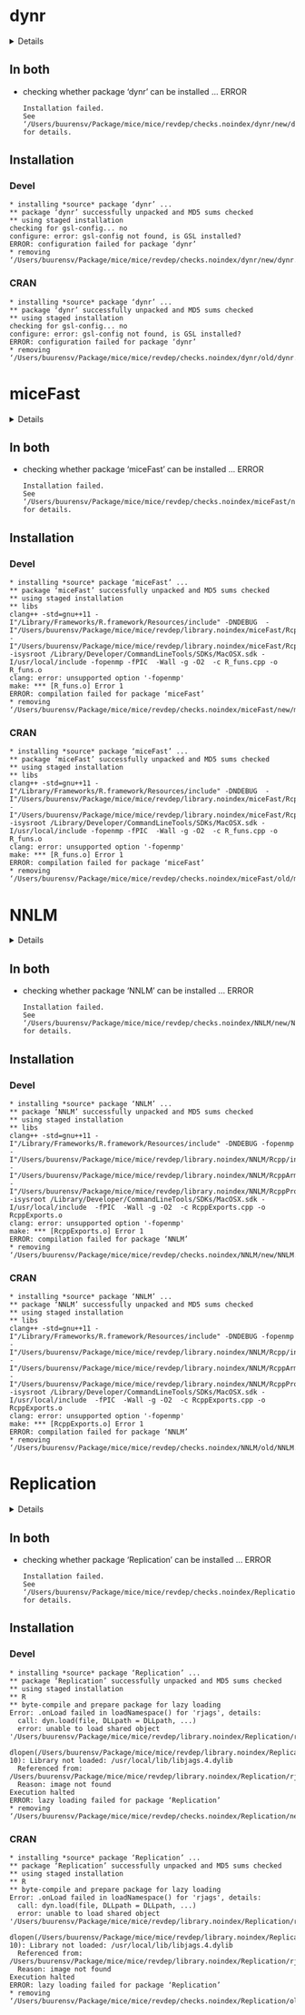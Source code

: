 # dynr

<details>

* Version: 0.1.14-9
* Source code: https://github.com/cran/dynr
* Date/Publication: 2019-04-02 07:50:03 UTC
* Number of recursive dependencies: 97

Run `revdep_details(,"dynr")` for more info

</details>

## In both

*   checking whether package ‘dynr’ can be installed ... ERROR
    ```
    Installation failed.
    See ‘/Users/buurensv/Package/mice/mice/revdep/checks.noindex/dynr/new/dynr.Rcheck/00install.out’ for details.
    ```

## Installation

### Devel

```
* installing *source* package ‘dynr’ ...
** package ‘dynr’ successfully unpacked and MD5 sums checked
** using staged installation
checking for gsl-config... no
configure: error: gsl-config not found, is GSL installed?
ERROR: configuration failed for package ‘dynr’
* removing ‘/Users/buurensv/Package/mice/mice/revdep/checks.noindex/dynr/new/dynr.Rcheck/dynr’

```
### CRAN

```
* installing *source* package ‘dynr’ ...
** package ‘dynr’ successfully unpacked and MD5 sums checked
** using staged installation
checking for gsl-config... no
configure: error: gsl-config not found, is GSL installed?
ERROR: configuration failed for package ‘dynr’
* removing ‘/Users/buurensv/Package/mice/mice/revdep/checks.noindex/dynr/old/dynr.Rcheck/dynr’

```
# miceFast

<details>

* Version: 0.2.3
* Source code: https://github.com/cran/miceFast
* URL: https://github.com/Polkas/miceFast
* BugReports: https://github.com/Polkas/miceFast/issues
* Date/Publication: 2018-05-06 20:19:04 UTC
* Number of recursive dependencies: 93

Run `revdep_details(,"miceFast")` for more info

</details>

## In both

*   checking whether package ‘miceFast’ can be installed ... ERROR
    ```
    Installation failed.
    See ‘/Users/buurensv/Package/mice/mice/revdep/checks.noindex/miceFast/new/miceFast.Rcheck/00install.out’ for details.
    ```

## Installation

### Devel

```
* installing *source* package ‘miceFast’ ...
** package ‘miceFast’ successfully unpacked and MD5 sums checked
** using staged installation
** libs
clang++ -std=gnu++11 -I"/Library/Frameworks/R.framework/Resources/include" -DNDEBUG  -I"/Users/buurensv/Package/mice/mice/revdep/library.noindex/miceFast/Rcpp/include" -I"/Users/buurensv/Package/mice/mice/revdep/library.noindex/miceFast/RcppArmadillo/include" -isysroot /Library/Developer/CommandLineTools/SDKs/MacOSX.sdk -I/usr/local/include -fopenmp -fPIC  -Wall -g -O2  -c R_funs.cpp -o R_funs.o
clang: error: unsupported option '-fopenmp'
make: *** [R_funs.o] Error 1
ERROR: compilation failed for package ‘miceFast’
* removing ‘/Users/buurensv/Package/mice/mice/revdep/checks.noindex/miceFast/new/miceFast.Rcheck/miceFast’

```
### CRAN

```
* installing *source* package ‘miceFast’ ...
** package ‘miceFast’ successfully unpacked and MD5 sums checked
** using staged installation
** libs
clang++ -std=gnu++11 -I"/Library/Frameworks/R.framework/Resources/include" -DNDEBUG  -I"/Users/buurensv/Package/mice/mice/revdep/library.noindex/miceFast/Rcpp/include" -I"/Users/buurensv/Package/mice/mice/revdep/library.noindex/miceFast/RcppArmadillo/include" -isysroot /Library/Developer/CommandLineTools/SDKs/MacOSX.sdk -I/usr/local/include -fopenmp -fPIC  -Wall -g -O2  -c R_funs.cpp -o R_funs.o
clang: error: unsupported option '-fopenmp'
make: *** [R_funs.o] Error 1
ERROR: compilation failed for package ‘miceFast’
* removing ‘/Users/buurensv/Package/mice/mice/revdep/checks.noindex/miceFast/old/miceFast.Rcheck/miceFast’

```
# NNLM

<details>

* Version: 0.4.2
* Source code: https://github.com/cran/NNLM
* URL: https://github.com/linxihui/NNLM
* BugReports: https://github.com/linxihui/NNLM/issues
* Date/Publication: 2018-06-18 18:24:15 UTC
* Number of recursive dependencies: 82

Run `revdep_details(,"NNLM")` for more info

</details>

## In both

*   checking whether package ‘NNLM’ can be installed ... ERROR
    ```
    Installation failed.
    See ‘/Users/buurensv/Package/mice/mice/revdep/checks.noindex/NNLM/new/NNLM.Rcheck/00install.out’ for details.
    ```

## Installation

### Devel

```
* installing *source* package ‘NNLM’ ...
** package ‘NNLM’ successfully unpacked and MD5 sums checked
** using staged installation
** libs
clang++ -std=gnu++11 -I"/Library/Frameworks/R.framework/Resources/include" -DNDEBUG -fopenmp -I"/Users/buurensv/Package/mice/mice/revdep/library.noindex/NNLM/Rcpp/include" -I"/Users/buurensv/Package/mice/mice/revdep/library.noindex/NNLM/RcppArmadillo/include" -I"/Users/buurensv/Package/mice/mice/revdep/library.noindex/NNLM/RcppProgress/include" -isysroot /Library/Developer/CommandLineTools/SDKs/MacOSX.sdk -I/usr/local/include  -fPIC  -Wall -g -O2  -c RcppExports.cpp -o RcppExports.o
clang: error: unsupported option '-fopenmp'
make: *** [RcppExports.o] Error 1
ERROR: compilation failed for package ‘NNLM’
* removing ‘/Users/buurensv/Package/mice/mice/revdep/checks.noindex/NNLM/new/NNLM.Rcheck/NNLM’

```
### CRAN

```
* installing *source* package ‘NNLM’ ...
** package ‘NNLM’ successfully unpacked and MD5 sums checked
** using staged installation
** libs
clang++ -std=gnu++11 -I"/Library/Frameworks/R.framework/Resources/include" -DNDEBUG -fopenmp -I"/Users/buurensv/Package/mice/mice/revdep/library.noindex/NNLM/Rcpp/include" -I"/Users/buurensv/Package/mice/mice/revdep/library.noindex/NNLM/RcppArmadillo/include" -I"/Users/buurensv/Package/mice/mice/revdep/library.noindex/NNLM/RcppProgress/include" -isysroot /Library/Developer/CommandLineTools/SDKs/MacOSX.sdk -I/usr/local/include  -fPIC  -Wall -g -O2  -c RcppExports.cpp -o RcppExports.o
clang: error: unsupported option '-fopenmp'
make: *** [RcppExports.o] Error 1
ERROR: compilation failed for package ‘NNLM’
* removing ‘/Users/buurensv/Package/mice/mice/revdep/checks.noindex/NNLM/old/NNLM.Rcheck/NNLM’

```
# Replication

<details>

* Version: 0.1.0
* Source code: https://github.com/cran/Replication
* Date/Publication: 2019-03-13 14:53:35 UTC
* Number of recursive dependencies: 75

Run `revdep_details(,"Replication")` for more info

</details>

## In both

*   checking whether package ‘Replication’ can be installed ... ERROR
    ```
    Installation failed.
    See ‘/Users/buurensv/Package/mice/mice/revdep/checks.noindex/Replication/new/Replication.Rcheck/00install.out’ for details.
    ```

## Installation

### Devel

```
* installing *source* package ‘Replication’ ...
** package ‘Replication’ successfully unpacked and MD5 sums checked
** using staged installation
** R
** byte-compile and prepare package for lazy loading
Error: .onLoad failed in loadNamespace() for 'rjags', details:
  call: dyn.load(file, DLLpath = DLLpath, ...)
  error: unable to load shared object '/Users/buurensv/Package/mice/mice/revdep/library.noindex/Replication/rjags/libs/rjags.so':
  dlopen(/Users/buurensv/Package/mice/mice/revdep/library.noindex/Replication/rjags/libs/rjags.so, 10): Library not loaded: /usr/local/lib/libjags.4.dylib
  Referenced from: /Users/buurensv/Package/mice/mice/revdep/library.noindex/Replication/rjags/libs/rjags.so
  Reason: image not found
Execution halted
ERROR: lazy loading failed for package ‘Replication’
* removing ‘/Users/buurensv/Package/mice/mice/revdep/checks.noindex/Replication/new/Replication.Rcheck/Replication’

```
### CRAN

```
* installing *source* package ‘Replication’ ...
** package ‘Replication’ successfully unpacked and MD5 sums checked
** using staged installation
** R
** byte-compile and prepare package for lazy loading
Error: .onLoad failed in loadNamespace() for 'rjags', details:
  call: dyn.load(file, DLLpath = DLLpath, ...)
  error: unable to load shared object '/Users/buurensv/Package/mice/mice/revdep/library.noindex/Replication/rjags/libs/rjags.so':
  dlopen(/Users/buurensv/Package/mice/mice/revdep/library.noindex/Replication/rjags/libs/rjags.so, 10): Library not loaded: /usr/local/lib/libjags.4.dylib
  Referenced from: /Users/buurensv/Package/mice/mice/revdep/library.noindex/Replication/rjags/libs/rjags.so
  Reason: image not found
Execution halted
ERROR: lazy loading failed for package ‘Replication’
* removing ‘/Users/buurensv/Package/mice/mice/revdep/checks.noindex/Replication/old/Replication.Rcheck/Replication’

```
